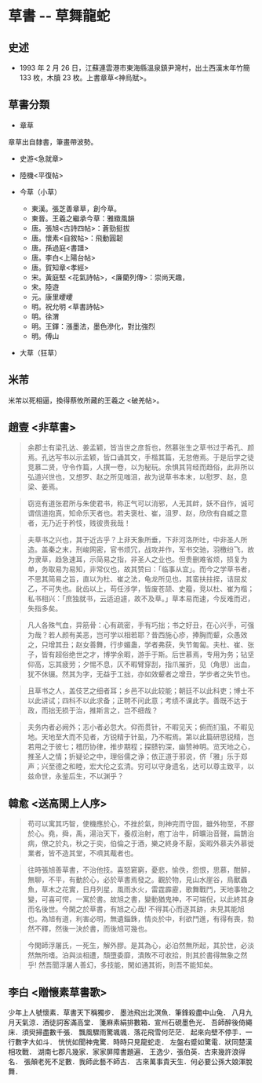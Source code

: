 # 草書 -- 草舞龍蛇

## 史述

- 1993 年 2 月 26 日，江蘇連雲港市東海縣溫泉鎮尹灣村，出土西漢末年竹簡 133 枚，木牘 23 枚。上書章草<神烏賦>。

## 草書分類

- 章草

章草出自隸書，筆畫帶波勢。

  - 史游<急就章>
  - 陸機<平復帖>

- 今草（小草）

  - 東漢。張芝善章草，創今草。
  - 東晉。王羲之繼承今草：雅緻風韻
  - 唐。張旭<古詩四帖>：蒼勁挺拔
  - 唐。懷素<自敘帖>：飛動圓韌
  - 唐。孫過庭<書譜>
  - 唐。李白<上陽台帖>
  - 唐。賀知章<孝經>
  - 宋。黃庭堅 <花氣詩帖>，<廉藺列傳>：崇尚天趣，
  - 宋。陸遊
  - 元。康里巎巎
  - 明。祝允明 <草書詩帖>
  - 明。徐渭
  - 明。王鐸：漲墨法，墨色滲化，對比強烈
  - 明。傅山

- 大草（狂草）

## 米芾

米芾以死相逼，換得蔡攸所藏的王羲之 <破羌帖>。

## 趙壹 <非草書>

> 余郡士有梁孔达、姜孟颖，皆当世之彦哲也，然慕张生之草书过于希孔、颜焉。孔达写书以示孟颖，皆口诵其文，手楷其篇，无怠倦焉。于是后学之徒竞慕二贤，守令作篇，人撰一卷，以为秘玩。余惧其背经而趋俗，此非所以弘道兴世也，又想罗、赵之所见嗤沮，故为说草书本末，以慰罗、赵，息梁、姜焉。

> 窃览有道张君所与朱使君书，称正气可以消邪，人无其衅，妖不自作，诚可谓信道抱真，知命乐天者也。若夫褒杜、崔，沮罗、赵，欣欣有自臧之意者，无乃近于矜忮，贱彼贵我哉！

> 夫草书之兴也，其于近古乎？上非天象所垂，下非河洛所吐，中非圣人所造。盖秦之末，刑峻网密，官书烦冗，战攻并作，军书交驰，羽檄纷飞，故为隶草，趋急速耳，示简易之指，非圣人之业也。但贵删难省烦，损复为单，务取易为易知，非常仪也，故其赞曰：「临事从宜」。而今之学草书者，不思其简易之旨，直以为杜、崔之法，龟龙所见也，其蛮扶拄挃，诘屈犮乙，不可失也。龀齿以上，苟任涉学，皆废苍颉、史籀，竞以杜、崔为楷；私书相兴：「庶独就书，云适迫遽，故不及草。」草本易而速，今反难而迟，失指多矣。

> 凡人各殊气血，异筋骨：心有疏密，手有巧拙；书之好丑，在心兴手，可强为哉？若人颜有美恶，岂可学以相若耶？昔西施心疹，捧胸而颦，众愚效之，只增其丑；赵女善舞，行步媚蛊，学者弗获，失节匍匐。夫杜、崔、张子，皆有超俗绝世之才，博学余暇，游手于斯。后世慕焉，专用为务；钻坚仰高，忘其疲劳；夕惕不息，仄不暇臂穿刮，指爪摧折，见（角思）出血，犹不休辍。然其为字，无益于工拙，亦如效颦者之增丑，学步者之失节也。

> 且草书之人，盖伎艺之细者耳；乡邑不以此较能；朝廷不以此科吏；博士不以此讲试；四科不以此求备；正聘不问此意；考绩不课此字。善既不达于政，而拙无损于治，推斯言之，岂不细哉？

> 夫务内者必阙外；志小者必忽大。仰而贯针，不暇见天；俯而扪虱，不暇见地。天地至大而不见者，方锐精于针虱，乃不暇焉。第以此篇研思锐精，岂若用之于彼七；稽历协律，推步期程；探赜钓深，幽赞神明。览天地之心，推圣人之情；折疑论之中，理俗儒之诤；依正道于邪说，侪「雅」乐于郑声；兴至德之和睦，宏大伦之玄清。穷可以守身遗名，达可以尊主致平，以兹命世，永鉴后生，不以渊乎？

## 韓愈 <送高閑上人序>

> 苟可以寓其巧智，使機應於心，不挫於氣，則神完而守固，雖外物至，不膠於心。堯，舜，禹，湯治天下，養叔治射，庖丁治牛，師曠治音聲，扁鵲治病，僚之於丸，秋之于奕，伯倫之于酒，樂之終身不厭，奚暇外慕夫外慕徙業者，皆不造其堂，不嚌其胾者也。

> 往時張旭善草書，不治他技。喜怒窘窮，憂悲，愉佚，怨恨，思慕，酣醉，無聊，不平，有動於心，必於草書焉發之。觀於物，見山水崖谷，鳥獸蟲魚，草木之花實，日月列星，風雨水火，雷霆霹靂，歌舞戰鬥，天地事物之變，可喜可愕，一寓於書。故旭之書，變動猶鬼神，不可端倪，以此終其身而名後世。今閑之於草書，有旭之心哉! 不得其心而逐其跡，未見其能旭也。為旭有道，利害必明，無遺錙銖，情炎於中，利欲鬥進，有得有喪，勃然不釋，然後一決於書，而後旭可幾也。

> 今閑師浮屠氏，一死生，解外膠。是其為心，必泊然無所起，其於世，必淡然無所嗜。泊與淡相遭，頹墮委靡，潰敗不可收拾，則其於書得無象之然乎! 然吾聞浮屠人善幻，多技能，閑如通其術，則吾不能知矣。

## 李白 <贈懷素草書歌>

少年上人號懷素．草書天下稱獨步．
墨池飛出北溟魚．筆鋒殺盡中山兔．
八月九月天氣涼．酒徒詞客滿高堂．
箋麻素絹排數箱．宣州石硯墨色光．
吾師醉後倚繩床．須臾掃盡數千張．
飄風驟雨驚颯颯．落花飛雪何茫茫．
起來向壁不停手．一行數字大如斗．
恍恍如聞神鬼驚．時時只見龍蛇走．
左盤右蹙如驚電．狀同楚漢相攻戰．
湖南七郡凡幾家．家家屏障書題遍．
王逸少．張伯英．古來幾許浪得名．
張顛老死不足數．我師此藝不師古．
古來萬事貴天生．何必要公孫大娘渾脫舞．

